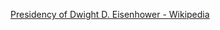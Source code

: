 ﻿[Presidency of Dwight D. Eisenhower - Wikipedia](https://en.wikipedia.org/wiki/Presidency_of_Dwight_D._Eisenhower)